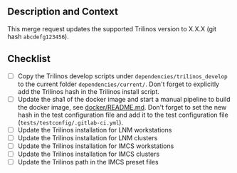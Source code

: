 ## Description and Context

This merge request updates the supported Trilinos version to X.X.X (git hash `abcdefg123456`).

## Checklist
- [ ] Copy the Trilinos develop scripts under `dependencies/trilinos_develop` to the current folder `dependencies/current/`. Don't forget to explicitly add the Trilinos hash in the Trilinos install script.
- [ ] Update the sha1 of the docker image and start a manual pipeline to build the docker image, see [docker/README.md](../../docker/README.md). Don't forget to set the new hash in the test configuration file and add it to the test configuration file (`tests/testconfig/.gitlab-ci.yml`).
- [ ] Update the Trilinos installation for LNM workstations
- [ ] Update the Trilinos installation for LNM clusters
- [ ] Update the Trilinos installation for IMCS workstations
- [ ] Update the Trilinos installation for IMCS clusters
- [ ] Update the Trilinos path in the IMCS preset files
